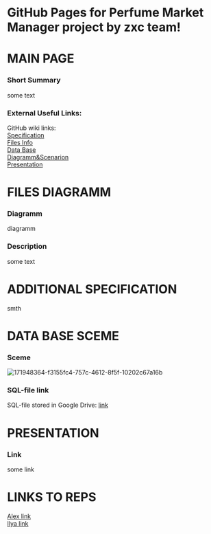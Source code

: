 # GitHub Pages for Perfume Market Manager project by zxc team!

# MAIN PAGE

### Short Summary
some text<br>

### External Useful Links:
GitHub wiki links:<br>
[Specification](https://fpmi-tp2022.github.io/labrabota5t1-zxc/func)<br>
[Files Info](https://github.com/fpmi-tp2022/labrabota5t1-zxc/wiki/Application-Files)<br>
[Data Base](https://github.com/fpmi-tp2022/labrabota5t1-zxc/wiki/DataBase-Sceme)<br>
[Diagramm&Scenarion](https://github.com/fpmi-tp2022/labrabota5t1-zxc/wiki/Functional-Preferences)<br>
[Presentation](https://github.com/fpmi-tp2022/labrabota5t1-zxc/wiki/Project-Presentation)<br>

# FILES DIAGRAMM

### Diagramm
diagramm<br>

### Description
some text<br>

# ADDITIONAL SPECIFICATION
smth<br>

# DATA BASE SCEME

### Sceme
![171948364-f3155fc4-757c-4612-8f5f-10202c67a16b](https://user-images.githubusercontent.com/78850311/171958121-22a8a496-b7e8-48f8-8c14-2cf39ec84e18.png)<br>

### SQL-file link

SQL-file stored in Google Drive: [link](https://drive.google.com/file/d/1JJQ1AbmioY6lVxIbXAnSFGl4Y1sBX4Fj/view?usp=sharing)<br>

# PRESENTATION

### Link
some link<br>

# LINKS TO REPS
[Alex link](https://github.com/alekseykrazhev/github-pages-with-jekyll)<br>
[Ilya link](https://github.com/P1l1gr1m/github-pages-with-jekyll)<br>
